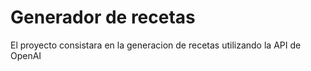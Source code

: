 # Generador de recetas

El proyecto consistara en la generacion de recetas utilizando la API de OpenAI
